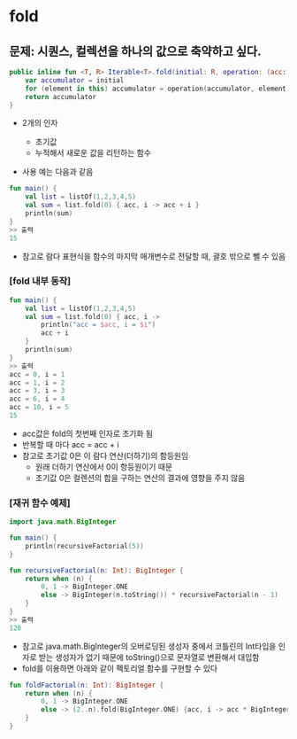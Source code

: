 # fold

## 문제: 시퀀스, 컬렉션을 하나의 값으로 축약하고 싶다.

```kotlin
public inline fun <T, R> Iterable<T>.fold(initial: R, operation: (acc: R, T) -> R): R {
    var accumulator = initial
    for (element in this) accumulator = operation(accumulator, element)
    return accumulator
}
```

- 2개의 인자
  - 초기값
  - 누적해서 새로운 값을 리턴하는 함수

- 사용 예는 다음과 같음

```kotlin
fun main() {
    val list = listOf(1,2,3,4,5)
    val sum = list.fold(0) { acc, i -> acc + i }
    println(sum)
}
>> 출력
15
```

- 참고로 람다 표현식을 함수의 마지막 매개변수로 전달할 때, 괄호 밖으로 뺄 수 있음

### [fold 내부 동작]

```kotlin
fun main() {
    val list = listOf(1,2,3,4,5)
    val sum = list.fold(0) { acc, i ->
        println("acc = $acc, i = $i")
        acc + i
    }
    println(sum)
}
>> 출력
acc = 0, i = 1
acc = 1, i = 2
acc = 3, i = 3
acc = 6, i = 4
acc = 10, i = 5
15
```

- acc값은 fold의 첫번째 인자로 초기화 됨
- 반복할 때 마다 acc = acc + i
- 참고로 초기값 0은 이 람다 연산(더하기)의 함등원임
  - 원래 더하기 연산에서 0이 항등원이기 때문
  - 초기값 0은 컬렌션의 합을 구하는 연산의 결과에 영향을 주지 않음

### [재귀 함수 예제]

```kotlin
import java.math.BigInteger

fun main() {
    println(recursiveFactorial(5))
}

fun recursiveFactorial(n: Int): BigInteger {
    return when (n) {
        0, 1 -> BigInteger.ONE
        else -> BigInteger(n.toString()) * recursiveFactorial(n - 1)
    }
}
>> 출력
120
```

- 참고로 java.math.BigInteger의 오버로딩된 생성자 중에서 코틀린의 Int타입을 인자로 받는 생성자가 없기 때문에 toString()으로 문자열로 변환해서 대입함
- fold를 이용하면 아래와 같이 펙토리얼 함수를 구현할 수 있다

```kotlin
fun foldFactorial(n: Int): BigInteger {
    return when (n) {
        0, 1 -> BigInteger.ONE
        else -> (2..n).fold(BigInteger.ONE) {acc, i -> acc * BigInteger(i.toString()) }
    }
}
```

